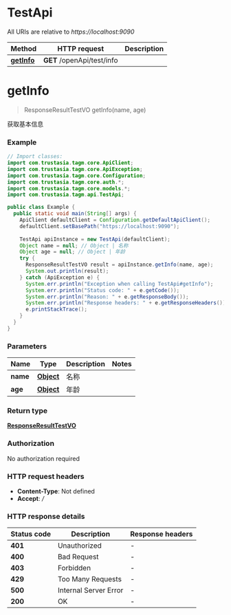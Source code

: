 # TestApi

All URIs are relative to *https://localhost:9090*

| Method | HTTP request | Description |
|------------- | ------------- | -------------|
| [**getInfo**](TestApi.md#getInfo) | **GET** /openApi/test/info |  |


<a id="getInfo"></a>
# **getInfo**
> ResponseResultTestVO getInfo(name, age)



获取基本信息

### Example
```java
// Import classes:
import com.trustasia.tagm.core.ApiClient;
import com.trustasia.tagm.core.ApiException;
import com.trustasia.tagm.core.Configuration;
import com.trustasia.tagm.core.auth.*;
import com.trustasia.tagm.core.models.*;
import com.trustasia.tagm.api.TestApi;

public class Example {
  public static void main(String[] args) {
    ApiClient defaultClient = Configuration.getDefaultApiClient();
    defaultClient.setBasePath("https://localhost:9090");
    
    TestApi apiInstance = new TestApi(defaultClient);
    Object name = null; // Object | 名称
    Object age = null; // Object | 年龄
    try {
      ResponseResultTestVO result = apiInstance.getInfo(name, age);
      System.out.println(result);
    } catch (ApiException e) {
      System.err.println("Exception when calling TestApi#getInfo");
      System.err.println("Status code: " + e.getCode());
      System.err.println("Reason: " + e.getResponseBody());
      System.err.println("Response headers: " + e.getResponseHeaders());
      e.printStackTrace();
    }
  }
}
```

### Parameters

| Name | Type | Description  | Notes |
|------------- | ------------- | ------------- | -------------|
| **name** | [**Object**](.md)| 名称 | |
| **age** | [**Object**](.md)| 年龄 | |

### Return type

[**ResponseResultTestVO**](ResponseResultTestVO.md)

### Authorization

No authorization required

### HTTP request headers

 - **Content-Type**: Not defined
 - **Accept**: */*

### HTTP response details
| Status code | Description | Response headers |
|-------------|-------------|------------------|
| **401** | Unauthorized |  -  |
| **400** | Bad Request |  -  |
| **403** | Forbidden |  -  |
| **429** | Too Many Requests |  -  |
| **500** | Internal Server Error |  -  |
| **200** | OK |  -  |

